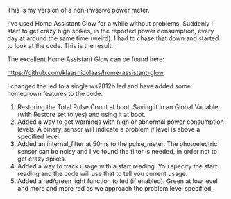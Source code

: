 This is my version of a non-invasive power meter.

I've used Home Assistant Glow for a while without problems. Suddenly I start to get crazy high spikes, in the reported power consumption, every day at around the same time (weird). I had to chase that down and started to look at the code. This is the result.

The excellent Home Assistant Glow can be found here:

https://github.com/klaasnicolaas/home-assistant-glow

I changed the led to a single ws2812b led and have added some homegrown features to the code.

1. Restoring the Total Pulse Count at boot. Saving it in an Global Variable (with Restore set to yes) and using it at boot.
2. Added a way to get warnings with high or abnormal power consumption levels. A binary_sensor will indicate a problem if level is above a specified level.
3. Added an internal_filter at 50ms to the pulse_meter. The photoelectric sensor can be noisy and I've found the filter is needed, in order not to get crazy spikes.
4. Added a way to track usage with a start reading. You specify the start reading and the code will use that to tell you current usage.
5. Added a red/green light function to led (if enabled). Green at low level and more and more red as we approach the problem level specified.
